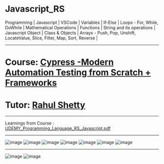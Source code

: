 # Javascript_RS
Programming | Javascript | VSCode | Variables | If-Else | Loops - For, While, DoWhile |  Mathematical Operations | Functions | String and its operations | Javascript Object | Class & Objects | Arrays - Push, Pop, Unshift, LocateValue, Slice, Filter, Map, Sort, Reverse |

------------------------------------------------------------------------------------------------------------------------
# Course: <a href="https://www.udemy.com/course/cypress-tutorial/">Cypress -Modern Automation Testing from Scratch + Frameworks</a>

# Tutor: <a href="https://www.udemy.com/user/rahul445/">Rahul Shetty</a>

------------------------------------------------------------------------------------------------------------------------
Learnings from Course : 
[UDEMY_Programming_Language_RS_Javascript.pdf](https://github.com/rajatt95/Javascript_RS/files/8687107/UDEMY_Programming_Language_RS_Javascript.pdf)

------------------------------------------------------------------------------------------------------------------------

![image](https://user-images.githubusercontent.com/26399692/166985806-23997744-83ff-4647-ba21-b88e0c420412.png)
![image](https://user-images.githubusercontent.com/26399692/166985876-118edbac-676e-49d9-ae9f-f7497170a120.png)
![image](https://user-images.githubusercontent.com/26399692/166985971-09302a72-e31a-42ee-99c0-72c7f4104dec.png)
![image](https://user-images.githubusercontent.com/26399692/166986041-8e6f4d57-309a-4af5-ba78-48452dd97356.png)
![image](https://user-images.githubusercontent.com/26399692/166986117-5663e95d-62a8-42d6-afe8-cfc83d619902.png)
![image](https://user-images.githubusercontent.com/26399692/166986197-3f82f983-d966-435a-aed9-0675e6b8bdce.png)
![image](https://user-images.githubusercontent.com/26399692/166986258-5e1d5421-aded-4222-b8a4-701f1cc658fa.png)

------------------------------------------------------------------------------------------------------------------------

![image](https://user-images.githubusercontent.com/26399692/166986302-fa30acf0-1cf4-49c3-b92f-0bd0219d1152.png)
![image](https://user-images.githubusercontent.com/26399692/166986334-d64a81d1-8167-4cef-9fbf-886d7694aedb.png)

